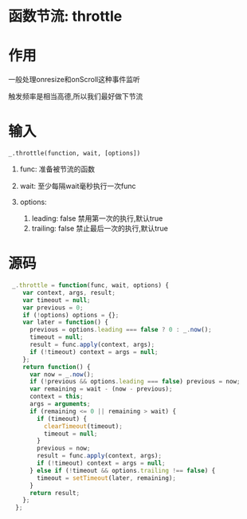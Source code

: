 # 函数节流: throttle

# 作用

一般处理onresize和onScroll这种事件监听

触发频率是相当高德,所以我们最好做下节流

# 输入

`_.throttle(function, wait, [options]) `

1. func: 准备被节流的函数
2. wait: 至少每隔wait毫秒执行一次func
3. options: 

    1. leading: false 禁用第一次的执行,默认true
    2. trailing: false 禁止最后一次的执行,默认true


# 源码

```javascript
 _.throttle = function(func, wait, options) {
    var context, args, result;
    var timeout = null;
    var previous = 0;
    if (!options) options = {};
    var later = function() {
      previous = options.leading === false ? 0 : _.now();
      timeout = null;
      result = func.apply(context, args);
      if (!timeout) context = args = null;
    };
    return function() {
      var now = _.now();
      if (!previous && options.leading === false) previous = now;
      var remaining = wait - (now - previous);
      context = this;
      args = arguments;
      if (remaining <= 0 || remaining > wait) {
        if (timeout) {
          clearTimeout(timeout);
          timeout = null;
        }
        previous = now;
        result = func.apply(context, args);
        if (!timeout) context = args = null;
      } else if (!timeout && options.trailing !== false) {
        timeout = setTimeout(later, remaining);
      }
      return result;
    };
  };
```